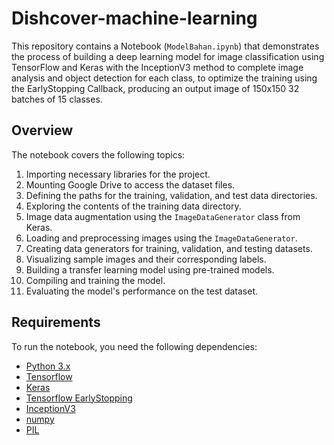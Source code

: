 # Dishcover-machine-learning
This repository contains a Notebook (`ModelBahan.ipynb`) that demonstrates the process of building a deep learning model for image classification using TensorFlow and Keras with the InceptionV3 method to complete image analysis and object detection for each class, to optimize the training using the EarlyStopping Callback, producing an output image of 150x150 32 batches of 15 classes.

## Overview

The notebook covers the following topics:

1. Importing necessary libraries for the project.
2. Mounting Google Drive to access the dataset files.
3. Defining the paths for the training, validation, and test data directories.
4. Exploring the contents of the training data directory.
5. Image data augmentation using the `ImageDataGenerator` class from Keras.
6. Loading and preprocessing images using the `ImageDataGenerator`.
7. Creating data generators for training, validation, and testing datasets.
8. Visualizing sample images and their corresponding labels.
9. Building a transfer learning model using pre-trained models.
10. Compiling and training the model.
11. Evaluating the model's performance on the test dataset.

## Requirements

To run the notebook, you need the following dependencies:

- [Python 3.x](https://www.python.org/downloads/)
- [Tensorflow](https://www.tensorflow.org/)
- [Keras](https://www.tensorflow.org/guide/keras?hl=id)
- [Tensorflow EarlyStopping](https://www.tensorflow.org/api_docs/python/tf/keras/callbacks/EarlyStopping)
- [InceptionV3](https://keras.io/api/applications/inceptionv3/)
- [numpy](https://numpy.org/)
- [PIL](https://pillow.readthedocs.io/en/stable/)
  
